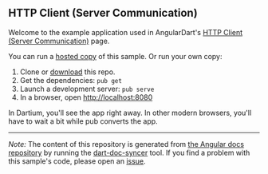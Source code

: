 ## HTTP Client (Server Communication)

Welcome to the example application used in AngularDart's
[HTTP Client (Server Communication)](https://webdev.dartlang.org/angular/guide/server-communication) page.

You can run a [hosted copy](https://webdev.dartlang.org/examples/ng/doc/server-communication) of this sample. Or run your own copy:

1. Clone or [download][] this repo.
2. Get the dependencies: `pub get`
3. Launch a development server: `pub serve`
4. In a browser, open [http://localhost:8080](http://localhost:8080)

In Dartium, you'll see the app right away. In other modern browsers,
you'll have to wait a bit while pub converts the app.

---

*Note:* The content of this repository is generated from
[the Angular docs repository][docs repo] by running the
[dart-doc-syncer](//github.com/angular/dart-doc-syncer) tool.
If you find a problem with this sample's code, please open an
[issue][].

[docs repo]: //github.com/dart-lang/site-webdev/tree/master/examples/ng/doc/server-communication
[download]: //github.com/angular-examples/server-communication/archive/master.zip
[issue]: //github.com/dart-lang/site-webdev/issues/new?labels=example&title=%5BAngular%5D%5Bexample%5D%20guide/server-communication%3A%20
